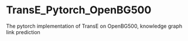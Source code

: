 # TransE_Pytorch_OpenBG500
The pytorch implementation of TransE on OpenBG500, knowledge graph link prediction 
